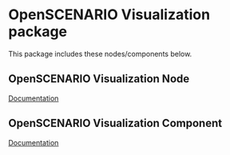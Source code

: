 # OpenSCENARIO Visualization package

This package includes these nodes/components below.

## OpenSCENARIO Visualization Node
[Documentation](doc/openscenario_visualization_node.md)

## OpenSCENARIO Visualization Component
[Documentation](doc/openscenario_visualization_component.md)